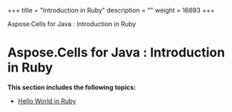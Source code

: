 +++
title = "Introduction in Ruby" 
description = "" 
weight = 16693 
+++

Aspose.Cells for Java : Introduction in Ruby  

# Aspose.Cells for Java : Introduction in Ruby


**This section includes the following topics:**

*   [Hello World in Ruby](https://docs2.aspose.com/cells/java/plugins/asposecellsjavaforruby/rubyprogrammersguide/introductioninruby/hello+world+in+ruby)

